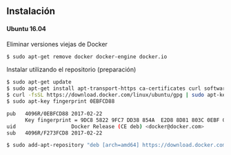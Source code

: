 ## Instalación
#### Ubuntu 16.04

Eliminar versiones viejas de Docker
```bash
$ sudo apt-get remove docker docker-engine docker.io

```
Instalar utilizando el repositorio (preparación)

```bash
$ sudo apt-get update
$ sudo apt-get install apt-transport-https ca-certificates curl software-properties-common
$ curl -fsSL https://download.docker.com/linux/ubuntu/gpg | sudo apt-key add -
$ sudo apt-key fingerprint 0EBFCD88

pub   4096R/0EBFCD88 2017-02-22
      Key fingerprint = 9DC8 5822 9FC7 DD38 854A  E2D8 8D81 803C 0EBF CD88
uid                  Docker Release (CE deb) <docker@docker.com>
sub   4096R/F273FCD8 2017-02-22

$ sudo add-apt-repository "deb [arch=amd64] https://download.docker.com/linux/ubuntu $(lsb_release -cs) stable"

```

